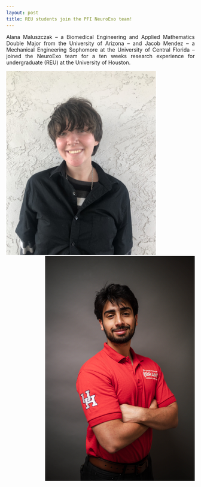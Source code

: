 ```yaml
---
layout: post
title: REU students join the PFI NeuroExo team!
---
```


<p align="justify"> Alana Maluszczak – a Biomedical Engineering and Applied Mathematics Double Major from the University of Arizona – and Jacob Mendez – a Mechanical Engineering Sophomore at the University of Central Florida – joined the NeuroExo team for a ten weeks research experience for undergraduate (REU) at the University of Houston. </p>

<div style="text-align:left"><img src="/photos/Alana.jpg" width="400" /></div>
<div style="text-align:right"><img src="/photos/Jacob.jpg" width="400" /></div>
